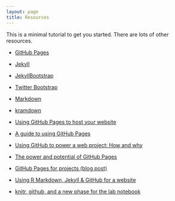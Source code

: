 ```yaml
---
layout: page
title: Resources
---
```


This is a minimal tutorial to get you started. There are lots of
other resources.

- [GitHub Pages](http://pages.github.com)
- [Jekyll](http://jekyllrb.com)
- [JekyllBootstrap](http://jekyllbootstrap.com)
- [Twitter Bootstrap](http://getbootstrap.com)
- [Markdown](https://daringfireball.net/projects/markdown)
- [kramdown](http://kramdown.gettalong.org)

- [Using GitHub Pages to host your website](http://bcreativeweb.blogspot.com/2013/08/using-github-pages-to-host-your-website.html)
- [A guide to using GitHub Pages](http://www.thinkful.com/learn/a-guide-to-using-github-pages/)
- [Using GitHub to power a web project: How and why](http://audreywatters.com/2013/07/07/how-to-run-your-site-on-github/)
- [The power and potential of GitHub Pages](https://konklone.com/post/the-power-and-potential-of-github-pages)
- [GitHub Pages for projects (blog post)](http://blog.aquinzi.com/gh-pages-project/)
- [Using R Markdown, Jekyll & GitHub for a website](http://jason.bryer.org/posts/2012-12-10/Markdown_Jekyll_R_for_Blogging.html)
- [knitr, github, and a new phase for the lab notebook](http://carlboettiger.info/2012/03/21/knitr-github-and-a-new-phase-for-the-lab-notebook.html)
